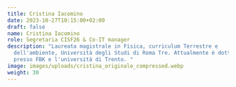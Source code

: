 ```yaml
---
title: Cristina Iacomino
date: 2023-10-27T10:15:00+02:00
draft: false
name: Cristina Iacomino
role: Segretaria CISF26 & Co-IT manager
description: "Laureata magistrale in Fisica, curriculum Terrestre e
  dell'ambiente, Università degli Studi di Roma Tre. Attualmente è dottoranda
  presso FBK e l'università di Trento. "
image: images/uploads/cristina_originale_compressed.webp
weight: 30
---
```

